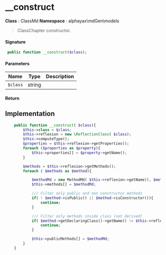 
# __construct

**Class** : ClassMd
**Namespace**  : alphayax\mdGen\models


> ClassChapter constructor.


#### Signature

```php
 public function __construct($class);
```

#### Parameters

| Name | Type | Description |
|---|---|---|
| `$class` | string |  |

#### Return


## Implementation

```php
    public function __construct( $class){
        $this->class = $class;
        $this->reflexion = new \ReflectionClass( $class);
        $this->computeType();
        $properties = $this->reflexion->getProperties();
        foreach ($properties as $property){
            $this->properties[] = $property->getName();
        }

        $methods = $this->reflexion->getMethods();
        foreach ( $methods as $method){

            $methodMd = new MethodMd( $this->reflexion->getName(), $method->getName());
            $this->methods[] = $methodMd;

            /// Filter only public and non constructor methods
            if( ! $method->isPublic() || $method->isConstructor()){
                continue;
            }

            /// Filter only methods inside class (not derived)
            if( $method->getDeclaringClass()->getName() != $this->reflexion->getName()){
                continue;
            }

            $this->publicMethods[] = $methodMd;
        }
    }

```
